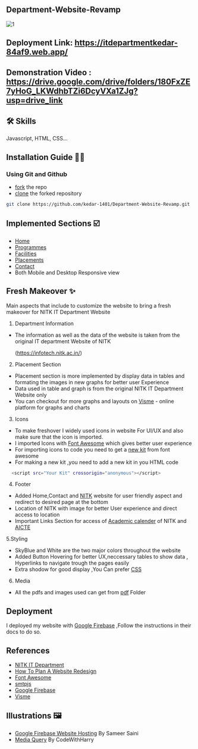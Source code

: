 ## Department-Website-Revamp 
![1](https://github.com/kedar-1401/Department-Website-Revamp/assets/127956319/77343d05-a008-4fc8-ae09-d5a240f8d79e)

## Deployment Link: https://itdepartmentkedar-84af9.web.app/ 

## Demonstration Video : https://drive.google.com/drive/folders/180FxZE7yHoG_LKWdhbTZi6DcyVXa1ZJg?usp=drive_link
## 🛠 Skills
Javascript, HTML, CSS...

## Installation Guide 🧑‍💻
   
### Using Git and Github

- [fork](https://docs.github.com/en/get-started/quickstart/fork-a-repo) the repo 
- [clone](https://docs.github.com/en/get-started/quickstart/contributing-to-projects#cloning-a-fork) the forked repository 



```bash
git clone https://github.com/kedar-1401/Department-Website-Revamp.git
```
## Implemented Sections ☑️
- [Home](https://itdepartmentkedar-84af9.web.app/)
- [Programmes](https://itdepartmentkedar-84af9.web.app/programmes.html)
- [Facilities](https://itdepartmentkedar-84af9.web.app/facilities.html)
- [Placements](https://itdepartmentkedar-84af9.web.app/placements.html)
- [Contact](https://itdepartmentkedar-84af9.web.app/contact.html)
- Both Mobile and Desktop Responsive view 

## Fresh Makeover ✨
Main aspects that include to customize the website to bring a fresh makeover for NITK IT Department Website
    
  1. Department Information

  - The information as well as the data of the website is taken from the original IT department Website of NITK

    (https://infotech.nitk.ac.in/)

  2. Placement Section

  - Placement section is more implemented by display data in tables and formating the images in new graphs for better user Experience
  - Data used in table and graph is from the original NITK IT Department Website only
  - You can checkout for more graphs and layouts on [Visme](https://www.visme.co/graph-maker/)  - online platform for graphs and charts

    
  3. Icons

  - To make freshover I widely used icons in website For UI/UX and also make sure that the icon is imported.
  - I imported Icons with [Font Awesome](https://docs.github.com/en/get-started/quickstart/fork-a-repo)  which gives better user experience 
  - For importing icons to code you need to get a [new kit](https://fontawesome.com/docs/web/setup/use-kit) from font awesome
  - For making a new kit ,you need to add a new kit in you HTML code  
  ```bash
    <script src="Your Kit" crossorigin="anonymous"></script>
  ```
  4. Footer

  - Added Home,Contact and [NITK](https://www.nitk.ac.in/) website for user friendly aspect and redirect to desired page at the bottom
  - Location of NITK with image for better User experience and direct access to location
  - Important Links Section for access of [Academic calender](https://www.nitk.ac.in/Academic_Calendars) of NITK and [AICTE](https://www.aicte-india.org/)

  5.Styling 

  - SkyBlue and White are the two major colors throughout the website 
  - Added Button Hovering for better UX,neccessary tables to show data , Hyperlinks to navigate trough the pages easily
  - Extra shodow for good display ,You Can prefer [CSS](https://developer.mozilla.org/en-US/docs/Web/CSS)

  6. Media

  - All the pdfs and images used can get from [pdf](https://github.com/kedar-1401/Department-Website-Revamp/tree/master/pdf) Folder

## Deployment
 I deployed my website with [Google Firebase](https://firebase.google.com/docs?gad=1&gclid=CjwKCAjw1t2pBhAFEiwA_-A-NOelMZ5snJrIlUEQ0ob9MlqcOhRB-Q4Q8KJcCof5S8sHCKgouBtwIBoCkAcQAvD_BwE&gclsrc=aw.ds)
 ,Follow the instructions in their docs to do so.

## References 

   - [NITK IT Department](https://infotech.nitk.ac.in/)
   - [How To Plan A Website Redesign](https://www.altexsoft.com/blog/uxdesign/how-to-plan-a-website-redesign-stages-approaches-principles/)
   - [Font Awesome](https://fontawesome.com/)
   - [smtpjs](https://smtpjs.com/)
   - [Google Firebase](https://firebase.google.com/docs?gad=1&gclid=CjwKCAjw1t2pBhAFEiwA_-A-NOelMZ5snJrIlUEQ0ob9MlqcOhRB-Q4Q8KJcCof5S8sHCKgouBtwIBoCkAcQAvD_BwE&gclsrc=aw.ds)
   - [Visme](https://www.visme.co/graph-maker/)

## Illustrations 🖼️
   - [Google Firebase Website Hosting](https://www.youtube.com/watch?v=w7xKZ5PWizs) By Sameer Saini
   - [Media Query](https://www.youtube.com/watch?v=WTz4A8IdeEQ&t=320s) By CodeWithHarry 

  
  
